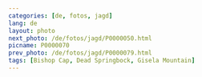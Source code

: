 ```yaml
---
categories: [de, fotos, jagd]
lang: de
layout: photo
next_photo: /de/fotos/jagd/P0000050.html
picname: P0000070
prev_photo: /de/fotos/jagd/P0000079.html
tags: [Bishop Cap, Dead Springbock, Gisela Mountain]
---
```

